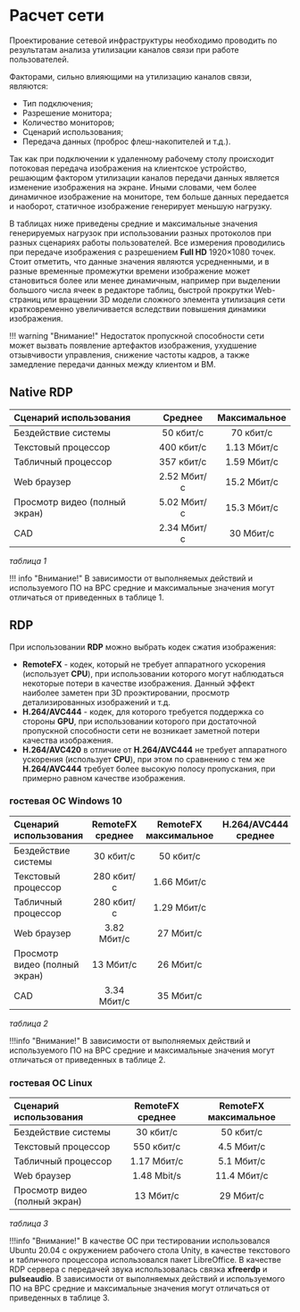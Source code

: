 # Расчет сети

Проектирование сетевой инфраструктуры необходимо проводить по результатам
анализа утилизации каналов связи при работе пользователей.

Факторами, сильно влияющими на утилизацию каналов связи, являются:

- Тип подключения;
- Разрешение монитора;
- Количество мониторов;
- Сценарий использования;
- Передача данных (проброс флеш-накопителей и т.д.).

Так как при подключении к удаленному рабочему столу происходит потоковая передача
изображения на клиентское устройство, решающим фактором утилизации каналов передачи данных является
изменение изображения на экране. Иными словами, чем более динамичное изображение
на мониторе, тем больше данных передается и наоборот, статичное изображение 
генерирует меньшую нагрузку. 

В таблицах ниже приведены средние и максимальные значения генерируемых нагрузок при
использовании разных протоколов при разных сценариях работы пользователей. Все измерения
проводились при передаче изображения с разрешением **Full HD** 1920×1080 точек.
Стоит отметить, что данные значения являются усредненными, и в разные
временные промежутки времени изображение может становиться более или менее
динамичным, например при выделении большого числа ячеек в редакторе таблиц, 
быстрой прокрутки Web-страниц или вращении 3D модели сложного элемента утилизация сети 
кратковременно увеличивается вследствии повышения динамики изображения.

!!! warning "Внимание!"
     Недостаток пропускной способности сети может вызвать появление артефактов 
     изображения, ухудшение отзывчивости управления, снижение частоты кадров,
     а также замедление передачи данных между клиентом и ВМ.

## Native RDP
 
| Сценарий использования        | Cреднее          | Максимальное          |
|:------------------------------|:----------------:|:---------------------:|
| Бездействие системы           | 50 кбит/с        | 70 кбит/с             |
| Текстовый процессор           | 400 кбит/с       | 1.13 Мбит/с           |
| Табличный процессор           | 357 кбит/с       | 1.59 Мбит/с           |
| Web браузер                   | 2.52 Мбит/с      | 15.2 Мбит/с           |
| Просмотр видео (полный экран) | 5.02 Мбит/с      | 15.3 Мбит/с           |
| CAD                           | 2.34 Мбит/с      | 30 Мбит/с             |

 *таблица 1*

!!! info "Внимание!"
      В зависимости от выполняемых действий и используемого ПО на ВРС средние и максимальные значения могут отличаться от приведенных в таблице 1.
      

## RDP

При использовании **RDP** можно выбрать кодек сжатия изображения: 

- **RemoteFX** - кодек, который не требует аппаратного ускорения (использует **CPU**), при использовании которого могут наблюдаться некоторые потери в качестве изображения. Данный эффект наиболее заметен при 3D проэктировании, просмотр детализированных изображений и т.д.
- **H.264/AVC444** - кодек, для которого требуется поддержка со стороны **GPU**, при использовании которого при достаточной пропускной способности сети не возникает заметной потери качества изображения.
- **H.264/AVC420** в отличие от **H.264/AVC444** не требует аппаратного ускорения (использует **CPU**), при этом по сравнению с тем же **H.264/AVC444** требует более высокую полосу пропускания, при примерно равном качестве изображения.

### гостевая ОС Windows 10 

| Сценарий использования        | RemoteFX среднее | RemoteFX максимальное | H.264/AVC444 среднее | H.264/AVC444 максимальное | 
|:------------------------------|:----------------:|:---------------------:|:--------------------:|:-------------------------:|
| Бездействие системы           | 30 кбит/с        | 50 кбит/с             |                      |                           |
| Текстовый процессор           | 280 кбит/с       | 1.66 Мбит/с           |                      |                           |
| Табличный процессор           | 280 кбит/с       | 1.29 Мбит/с           |                      |                           |
| Web браузер                   | 3.82 Мбит/с      | 27 Мбит/с             |                      |                           |
| Просмотр видео (полный экран) | 13 Мбит/с        | 26 Мбит/с             |                      |                           |
| CAD                           | 3.34 Мбит/с      | 35 Мбит/с             |                      |                           |
 
 *таблица 2*

!!!info "Внимание!"
      В зависимости от выполняемых действий и используемого ПО на ВРС средние и максимальные значения могут отличаться от приведенных в таблице 2.

### гостевая ОС Linux

| Сценарий использования        | RemoteFX среднее | RemoteFX максимальное | 
|:------------------------------|:----------------:|:---------------------:|
| Бездействие системы           | 30 кбит/с        | 50 кбит/с             | 
| Текстовый процессор           | 550 кбит/с       | 4.5 Мбит/с            |
| Табличный процессор           | 1.17 Мбит/с      | 5.1 Мбит/с            |
| Web браузер                   | 1.48 Mbit/s      | 11.4 Мбит/с           |
| Просмотр видео (полный экран) | 13 Мбит/с        | 29 Мбит/с             | 

 *таблица 3*

!!!info "Внимание!"
      В качестве ОС при тестировании использовался Ubuntu 20.04 с окружением рабочего стола Unity, в качестве текстового и табличного процессора использовался пакет LibreOffice. В качестве RDP сервера с передачей звука использовалась связка **xfreerdp** и **pulseaudio**. В зависимости от выполняемых действий и используемого ПО на ВРС средние и максимальные значения могут отличаться от приведенных в таблице 3.
